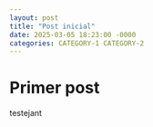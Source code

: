 ```yaml
---
layout: post
title: "Post inicial"
date: 2025-03-05 18:23:00 -0000
categories: CATEGORY-1 CATEGORY-2
---
```


# Primer post

testejant
